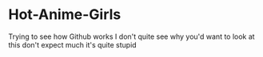 # Hot-Anime-Girls
Trying to see how Github works
I don't quite see why you'd want to look at this don't expect much it's quite stupid
